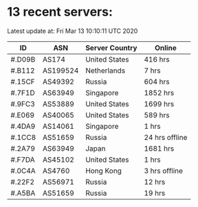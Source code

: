 # 13 recent servers:

Latest update at: Fri Mar 13 10:10:11 UTC 2020

| ID | ASN | Server Country | Online |
| -- | --- | -------------- | ------ |
| #.D09B | AS174 | United States | 416 hrs |
| #.B112 | AS199524 | Netherlands | 7 hrs |
| #.15CF | AS49392 | Russia | 604 hrs |
| #.7F1D | AS63949 | Singapore | 1852 hrs |
| #.9FC3 | AS53889 | United States | 1699 hrs |
| #.E069 | AS40065 | United States | 589 hrs |
| #.4DA9 | AS14061 | Singapore | 1 hrs |
| #.1CC8 | AS51659 | Russia | 24 hrs offline |
| #.2A79 | AS63949 | Japan | 1681 hrs |
| #.F7DA | AS45102 | United States | 1 hrs |
| #.0C4A | AS4760 | Hong Kong | 3 hrs offline |
| #.22F2 | AS56971 | Russia | 12 hrs |
| #.A5BA | AS51659 | Russia | 19 hrs |

